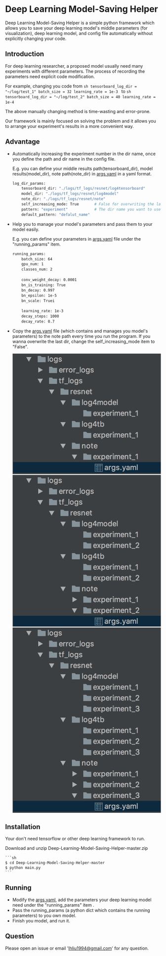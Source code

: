 # Deep Learning Model-Saving Helper

Deep Learning Model-Saving Helper is a simple python framework which allows you to save your deep learning model's middle parameters (for visualization), deep learning model, and config file automatically without explicitly changing your code.


## Introduction

For deep learning researcher, a proposed model usually need many experiments with different parameters. The process of recording the parameters need explicit code modification. 

For example, changing you code from 
    ```sh
    tensorboard_log_dir = "~/log/test_1"
    batch_size = 32
    learning_rate = 1e-3
    ```
to
    ```sh
    tensorboard_log_dir = "~/log/test_2"
    batch_size = 40
    learning_rate = 1e-4
    ```

The above manually changing method is time-wasting and error-prone.

Our framework is mainly focused on solving the problem and it allows you to arrange your experiment's results in a more convenient way.


## Advantage

  - Automatically increasing the experiment number in the dir name, once you define the path and dir name in the config file. 

    E.g. you can define your middle results path(tensorboard_dir), model results(model_dir), note path(note_dir) in [args.yaml](https://github.com/CaptainWilliam/Deep-Learning-Model-Saving-Helper/blob/master/conf/args.yaml) in a yaml format.
    
    ```sh
    log_dir_params:
        tensorboard_dir: "./logs/tf_logs/resnet/log4tensorboard"
        model_dir: "./logs/tf_logs/resnet/log4model"
        note_dir: "./logs/tf_logs/resnet/note"
        self_increasing_mode: True       # False for overwriting the last dir
        pattern: "experiment"            # The dir name you want to use
        default_pattern: "defalut_name"
    ```
    
  - Help you to manage your model's parameters and pass them to your model easily.
 
    E.g. you can define your parameters in [args.yaml](https://github.com/CaptainWilliam/Deep-Learning-Model-Saving-Helper/blob/master/conf/args.yaml) file under the "running_params" item.
    
    ```sh
    running_params:
        batch_size: 64
        gpu_num: 1
        classes_num: 2
        
        conv_weight_decay: 0.0001
        bn_is_training: True
        bn_decay: 0.997
        bn_epsilon: 1e-5
        bn_scale: Truei
    
        learning_rate: 1e-3
        decay_steps: 1000
        decay_rate: 0.7
    ```
    
  - Copy the [args.yaml](https://github.com/CaptainWilliam/Deep-Learning-Model-Saving-Helper/blob/master/conf/args.yaml) file (which contains and manages you model's parameters) to the note path every time you run the program. If you wanna overwrite the last dir, change the self_increasing_mode item to "False".
    
    ![image](https://github.com/CaptainWilliam/StrawHat/blob/master/readme_pics/1.png)
    ![image](https://github.com/CaptainWilliam/StrawHat/blob/master/readme_pics/2.png)
    ![image](https://github.com/CaptainWilliam/StrawHat/blob/master/readme_pics/3.png)


## Installation

Your don't need tensorflow or other deep learning framework to run.

Download and unzip Deep-Learning-Model-Saving-Helper-master.zip

    ```sh
    $ cd Deep-Learning-Model-Saving-Helper-master
    $ python main.py
    ```

## Running

 - Modify the [args.yaml](https://github.com/CaptainWilliam/Deep-Learning-Model-Saving-Helper/blob/master/conf/args.yaml), add the parameters your deep learning model need under the "running_params" item .
 - Pass the running_params (a python dict which contains the running parameters) to you own model.
 - Finish you model, and run it.
 
 
## Question

Please open an issue or email 'lhliu1994@gmail.com' for any question.

